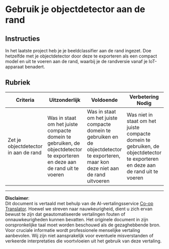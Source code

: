 <!--
CO_OP_TRANSLATOR_METADATA:
{
  "original_hash": "3cf7783991ec0ee4f6041223924894c7",
  "translation_date": "2025-08-27T20:29:32+00:00",
  "source_file": "5-retail/lessons/2-check-stock-device/assignment.md",
  "language_code": "nl"
}
-->
# Gebruik je objectdetector aan de rand

## Instructies

In het laatste project heb je je beeldclassifier aan de rand ingezet. Doe hetzelfde met je objectdetector door deze te exporteren als een compact model en uit te voeren aan de rand, waarbij je de randversie vanaf je IoT-apparaat benadert.

## Rubriek

| Criteria | Uitzonderlijk | Voldoende | Verbetering Nodig |
| -------- | ------------- | --------- | ----------------- |
| Zet je objectdetector in aan de rand | Was in staat om het juiste compacte domein te gebruiken, de objectdetector te exporteren en deze aan de rand uit te voeren | Was in staat om het juiste compacte domein te gebruiken en de objectdetector te exporteren, maar kon deze niet aan de rand uitvoeren | Was niet in staat om het juiste compacte domein te gebruiken, de objectdetector te exporteren en deze aan de rand uit te voeren |

---

**Disclaimer**:  
Dit document is vertaald met behulp van de AI-vertalingsservice [Co-op Translator](https://github.com/Azure/co-op-translator). Hoewel we streven naar nauwkeurigheid, dient u zich ervan bewust te zijn dat geautomatiseerde vertalingen fouten of onnauwkeurigheden kunnen bevatten. Het originele document in zijn oorspronkelijke taal moet worden beschouwd als de gezaghebbende bron. Voor cruciale informatie wordt professionele menselijke vertaling aanbevolen. Wij zijn niet aansprakelijk voor eventuele misverstanden of verkeerde interpretaties die voortvloeien uit het gebruik van deze vertaling.